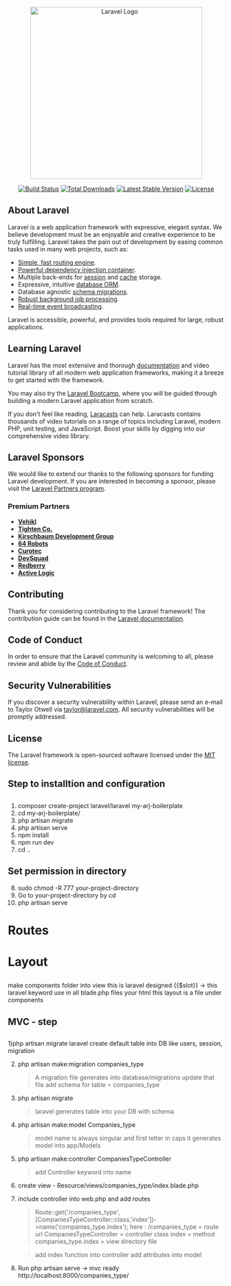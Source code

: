 <p align="center"><a href="https://laravel.com" target="_blank"><img src="https://raw.githubusercontent.com/laravel/art/master/logo-lockup/5%20SVG/2%20CMYK/1%20Full%20Color/laravel-logolockup-cmyk-red.svg" width="400" alt="Laravel Logo"></a></p>

<p align="center">
<a href="https://github.com/laravel/framework/actions"><img src="https://github.com/laravel/framework/workflows/tests/badge.svg" alt="Build Status"></a>
<a href="https://packagist.org/packages/laravel/framework"><img src="https://img.shields.io/packagist/dt/laravel/framework" alt="Total Downloads"></a>
<a href="https://packagist.org/packages/laravel/framework"><img src="https://img.shields.io/packagist/v/laravel/framework" alt="Latest Stable Version"></a>
<a href="https://packagist.org/packages/laravel/framework"><img src="https://img.shields.io/packagist/l/laravel/framework" alt="License"></a>
</p>

## About Laravel

Laravel is a web application framework with expressive, elegant syntax. We believe development must be an enjoyable and creative experience to be truly fulfilling. Laravel takes the pain out of development by easing common tasks used in many web projects, such as:

- [Simple, fast routing engine](https://laravel.com/docs/routing).
- [Powerful dependency injection container](https://laravel.com/docs/container).
- Multiple back-ends for [session](https://laravel.com/docs/session) and [cache](https://laravel.com/docs/cache) storage.
- Expressive, intuitive [database ORM](https://laravel.com/docs/eloquent).
- Database agnostic [schema migrations](https://laravel.com/docs/migrations).
- [Robust background job processing](https://laravel.com/docs/queues).
- [Real-time event broadcasting](https://laravel.com/docs/broadcasting).

Laravel is accessible, powerful, and provides tools required for large, robust applications.

## Learning Laravel

Laravel has the most extensive and thorough [documentation](https://laravel.com/docs) and video tutorial library of all modern web application frameworks, making it a breeze to get started with the framework.

You may also try the [Laravel Bootcamp](https://bootcamp.laravel.com), where you will be guided through building a modern Laravel application from scratch.

If you don't feel like reading, [Laracasts](https://laracasts.com) can help. Laracasts contains thousands of video tutorials on a range of topics including Laravel, modern PHP, unit testing, and JavaScript. Boost your skills by digging into our comprehensive video library.

## Laravel Sponsors

We would like to extend our thanks to the following sponsors for funding Laravel development. If you are interested in becoming a sponsor, please visit the [Laravel Partners program](https://partners.laravel.com).

### Premium Partners

- **[Vehikl](https://vehikl.com)**
- **[Tighten Co.](https://tighten.co)**
- **[Kirschbaum Development Group](https://kirschbaumdevelopment.com)**
- **[64 Robots](https://64robots.com)**
- **[Curotec](https://www.curotec.com/services/technologies/laravel)**
- **[DevSquad](https://devsquad.com/hire-laravel-developers)**
- **[Redberry](https://redberry.international/laravel-development)**
- **[Active Logic](https://activelogic.com)**

## Contributing

Thank you for considering contributing to the Laravel framework! The contribution guide can be found in the [Laravel documentation](https://laravel.com/docs/contributions).

## Code of Conduct

In order to ensure that the Laravel community is welcoming to all, please review and abide by the [Code of Conduct](https://laravel.com/docs/contributions#code-of-conduct).

## Security Vulnerabilities

If you discover a security vulnerability within Laravel, please send an e-mail to Taylor Otwell via [taylor@laravel.com](mailto:taylor@laravel.com). All security vulnerabilities will be promptly addressed.

## License

The Laravel framework is open-sourced software licensed under the [MIT license](https://opensource.org/licenses/MIT).


## ###############################################
## Step to installtion and configuration
## #############################################
1) composer create-project laravel/laravel my-arj-boilerplate
2) cd my-arj-boilerplate/
3) php artisan migrate
4) php artisan serve
5) npm install
6) npm run dev
7) cd .. 
## Set permission in directory 
8) sudo chmod -R 777 your-project-directory
9) Go to your-project-directory by cd 
10) php artisan serve

## #########
# Routes 
## #########

## #########
# Layout
## #########
make components folder into view this is laravel designed
{{$slot}} -> this laravel keyword
use in all blade.php files <x-layout> your html </x-layout>
this layout is a file under components

## #############
## MVC - step
## #############
1)php artisan migrate 
    laravel create default table into DB 
    like users, session, migration 

2) php artisan make:migration companies_type
    >A migration file generates into database/migrations 
    >update that file add schema for table = companies_type

3) php artisan migrate
    > laravel generates table into your DB with schema
    
4) php artisan make:model Companies_type
    > model name is always singular and first letter in caps
    >it generates model into app/Models

5) php artisan make:controller CompaniesTypeController
    > add Controller keyword into name
    
6) create view - Resource/views/companies_type/index.blade.php 

7) include controller into web.php and add routes 
    >Route::get('/companies_type', [CompaniesTypeController::class,'index'])->name('companies_type.index');
    here :         /companies_type = route url
           CompaniesTypeController = controller class
                             index = method 
              companies_type.index = view directory file

    > add index function into controller
    > add attributes into model 

8) Run php artisan serve -> mvc ready http://localhost:8000/companies_type/



